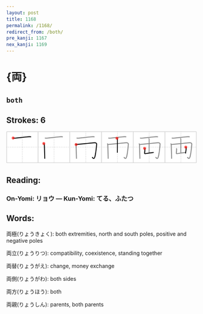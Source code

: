 ```yaml
---
layout: post
title: 1168
permalink: /1168/
redirect_from: /both/
pre_kanji: 1167
nex_kanji: 1169
---
```


# {両}

## `both`

## Strokes: 6

<div class="stroke"><img src="../images/E4B8A1.png" /></div>

## Reading:

### On-Yomi: リョウ &mdash; Kun-Yomi: てる、ふたつ

## Words:

両極(りょうきょく): both extremities, north and south poles, positive and negative poles

両立(りょうりつ): compatibility, coexistence, standing together

両替(りょうがえ): change, money exchange

両側(りょうがわ): both sides

両方(りょうほう): both

両親(りょうしん): parents, both parents
